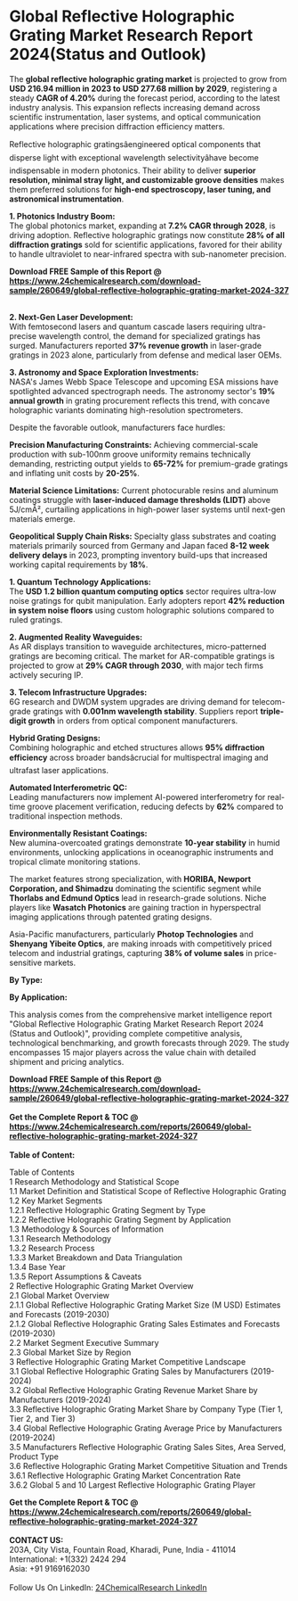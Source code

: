 <h1>Global Reflective Holographic Grating Market Research Report 2024(Status and Outlook)</h1><p>The <strong>global reflective holographic grating market</strong> is projected to grow from <strong>USD 216.94 million in 2023 to USD 277.68 million by 2029</strong>, registering a steady <strong>CAGR of 4.20%</strong> during the forecast period, according to the latest industry analysis. This expansion reflects increasing demand across scientific instrumentation, laser systems, and optical communication applications where precision diffraction efficiency matters.</p><p>Reflective holographic gratingsâengineered optical components that disperse light with exceptional wavelength selectivityâhave become indispensable in modern photonics. Their ability to deliver <strong>superior resolution, minimal stray light, and customizable groove densities</strong> makes them preferred solutions for <strong>high-end spectroscopy, laser tuning, and astronomical instrumentation</strong>.</p><p><strong>1. Photonics Industry Boom:</strong><br>
The global photonics market, expanding at <strong>7.2% CAGR through 2028</strong>, is driving adoption. Reflective holographic gratings now constitute <strong>28% of all diffraction gratings</strong> sold for scientific applications, favored for their ability to handle ultraviolet to near-infrared spectra with sub-nanometer precision.</p><div><b>Download FREE Sample of this Report @ 
            <a href="https://www.24chemicalresearch.com/download-sample/260649/global-reflective-holographic-grating-market-2024-327">
            https://www.24chemicalresearch.com/download-sample/260649/global-reflective-holographic-grating-market-2024-327</a></b></div><br><p><strong>2. Next-Gen Laser Development:</strong><br>
With femtosecond lasers and quantum cascade lasers requiring ultra-precise wavelength control, the demand for specialized gratings has surged. Manufacturers reported <strong>37% revenue growth</strong> in laser-grade gratings in 2023 alone, particularly from defense and medical laser OEMs.</p><p><strong>3. Astronomy and Space Exploration Investments:</strong><br>
NASA's James Webb Space Telescope and upcoming ESA missions have spotlighted advanced spectrograph needs. The astronomy sector's <strong>19% annual growth</strong> in grating procurement reflects this trend, with concave holographic variants dominating high-resolution spectrometers.</p><p>Despite the favorable outlook, manufacturers face hurdles:</p><p><strong>Precision Manufacturing Constraints:</strong> Achieving commercial-scale production with sub-100nm groove uniformity remains technically demanding, restricting output yields to <strong>65-72%</strong> for premium-grade gratings and inflating unit costs by <strong>20-25%</strong>.</p><p><strong>Material Science Limitations:</strong> Current photocurable resins and aluminum coatings struggle with <strong>laser-induced damage thresholds (LIDT)</strong> above 5J/cmÂ², curtailing applications in high-power laser systems until next-gen materials emerge.</p><p><strong>Geopolitical Supply Chain Risks:</strong> Specialty glass substrates and coating materials primarily sourced from Germany and Japan faced <strong>8-12 week delivery delays</strong> in 2023, prompting inventory build-ups that increased working capital requirements by <strong>18%</strong>.</p><p><strong>1. Quantum Technology Applications:</strong><br>
The <strong>USD 1.2 billion quantum computing optics</strong> sector requires ultra-low noise gratings for qubit manipulation. Early adopters report <strong>42% reduction in system noise floors</strong> using custom holographic solutions compared to ruled gratings.</p><p><strong>2. Augmented Reality Waveguides:</strong><br>
As AR displays transition to waveguide architectures, micro-patterned gratings are becoming critical. The market for AR-compatible gratings is projected to grow at <strong>29% CAGR through 2030</strong>, with major tech firms actively securing IP.</p><p><strong>3. Telecom Infrastructure Upgrades:</strong><br>
6G research and DWDM system upgrades are driving demand for telecom-grade gratings with <strong>0.001nm wavelength stability</strong>. Suppliers report <strong>triple-digit growth</strong> in orders from optical component manufacturers.</p><p><strong>Hybrid Grating Designs:</strong><br>
	Combining holographic and etched structures allows <strong>95% diffraction efficiency</strong> across broader bandsâcrucial for multispectral imaging and ultrafast laser applications.</p><p><strong>Automated Interferometric QC:</strong><br>
	Leading manufacturers now implement AI-powered interferometry for real-time groove placement verification, reducing defects by <strong>62%</strong> compared to traditional inspection methods.</p><p><strong>Environmentally Resistant Coatings:</strong><br>
	New alumina-overcoated gratings demonstrate <strong>10-year stability</strong> in humid environments, unlocking applications in oceanographic instruments and tropical climate monitoring stations.</p><p>The market features strong specialization, with <strong>HORIBA, Newport Corporation, and Shimadzu</strong> dominating the scientific segment while <strong>Thorlabs and Edmund Optics</strong> lead in research-grade solutions. Niche players like <strong>Wasatch Photonics</strong> are gaining traction in hyperspectral imaging applications through patented grating designs.</p><p>Asia-Pacific manufacturers, particularly <strong>Photop Technologies</strong> and <strong>Shenyang Yibeite Optics</strong>, are making inroads with competitively priced telecom and industrial gratings, capturing <strong>38% of volume sales</strong> in price-sensitive markets.</p><p><strong>By Type:</strong></p><p><strong>By Application:</strong></p><p>This analysis comes from the comprehensive market intelligence report "Global Reflective Holographic Grating Market Research Report 2024 (Status and Outlook)", providing complete competitive analysis, technological benchmarking, and growth forecasts through 2029. The study encompasses 15 major players across the value chain with detailed shipment and pricing analytics.</p><div><b>Download FREE Sample of this Report @ 
            <a href="https://www.24chemicalresearch.com/download-sample/260649/global-reflective-holographic-grating-market-2024-327">
            https://www.24chemicalresearch.com/download-sample/260649/global-reflective-holographic-grating-market-2024-327</a></b></div><br><div><b>Get the Complete Report & TOC @ 
            <a href="https://www.24chemicalresearch.com/reports/260649/global-reflective-holographic-grating-market-2024-327">
            https://www.24chemicalresearch.com/reports/260649/global-reflective-holographic-grating-market-2024-327</a></b></div><br>
            <b>Table of Content:</b><p>Table of Contents<br />
1 Research Methodology and Statistical Scope<br />
1.1 Market Definition and Statistical Scope of Reflective Holographic Grating<br />
1.2 Key Market Segments<br />
1.2.1 Reflective Holographic Grating Segment by Type<br />
1.2.2 Reflective Holographic Grating Segment by Application<br />
1.3 Methodology & Sources of Information<br />
1.3.1 Research Methodology<br />
1.3.2 Research Process<br />
1.3.3 Market Breakdown and Data Triangulation<br />
1.3.4 Base Year<br />
1.3.5 Report Assumptions & Caveats<br />
2 Reflective Holographic Grating Market Overview<br />
2.1 Global Market Overview<br />
2.1.1 Global Reflective Holographic Grating Market Size (M USD) Estimates and Forecasts (2019-2030)<br />
2.1.2 Global Reflective Holographic Grating Sales Estimates and Forecasts (2019-2030)<br />
2.2 Market Segment Executive Summary<br />
2.3 Global Market Size by Region<br />
3 Reflective Holographic Grating Market Competitive Landscape<br />
3.1 Global Reflective Holographic Grating Sales by Manufacturers (2019-2024)<br />
3.2 Global Reflective Holographic Grating Revenue Market Share by Manufacturers (2019-2024)<br />
3.3 Reflective Holographic Grating Market Share by Company Type (Tier 1, Tier 2, and Tier 3)<br />
3.4 Global Reflective Holographic Grating Average Price by Manufacturers (2019-2024)<br />
3.5 Manufacturers Reflective Holographic Grating Sales Sites, Area Served, Product Type<br />
3.6 Reflective Holographic Grating Market Competitive Situation and Trends<br />
3.6.1 Reflective Holographic Grating Market Concentration Rate<br />
3.6.2 Global 5 and 10 Largest Reflective Holographic Grating Player</p><div><b>Get the Complete Report & TOC @ 
            <a href="https://www.24chemicalresearch.com/reports/260649/global-reflective-holographic-grating-market-2024-327">
            https://www.24chemicalresearch.com/reports/260649/global-reflective-holographic-grating-market-2024-327</a></b></div><br><b>CONTACT US:</b><br>
            203A, City Vista, Fountain Road, Kharadi, Pune, India - 411014<br>
            International: +1(332) 2424 294<br>
            Asia: +91 9169162030 <br><br>
            Follow Us On LinkedIn: <a href="https://www.linkedin.com/company/24chemicalresearch/">24ChemicalResearch LinkedIn</a>